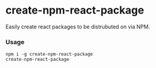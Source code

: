 # create-npm-react-package
Easily create react packages to be distrubuted on via NPM.

### Usage
```
npm i -g create-npm-react-package
create-npm-react-package
```